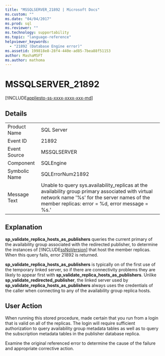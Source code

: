 ```yaml
---
title: "MSSQLSERVER_21892 | Microsoft Docs"
ms.custom: ""
ms.date: "04/04/2017"
ms.prod: sql
ms.reviewer: ""
ms.technology: supportability
ms.topic: "language-reference"
helpviewer_keywords: 
  - "21892 (Database Engine error)"
ms.assetid: 199818e8-28f4-440e-ad85-7bea88f51153
author: MashaMSFT
ms.author: mathoma
---
```

# MSSQLSERVER_21892
[!INCLUDE[appliesto-ss-xxxx-xxxx-xxx-md](../../includes/appliesto-ss-xxxx-xxxx-xxx-md.md)]
  
## Details  
  
|||  
|-|-|  
|Product Name|SQL Server|  
|Event ID|21892|  
|Event Source|MSSQLSERVER|  
|Component|SQLEngine|  
|Symbolic Name|SQLErrorNum21892|  
|Message Text|Unable to query sys.availability_replicas at the availability group primary associated with virtual network name '%s' for the server names of the member replicas: error = %d, error message = %s.'|  
  
## Explanation  
**sp_validate_replica_hosts_as_publishers** queries the current primary of the availability group associated with the redirected publisher, to determine the instances of [!INCLUDE[ssNoVersion](../../includes/ssnoversion-md.md)] that host the member replicas.  When this query fails, error 21892 is returned.  
  
**sp_validate_replica_hosts_as_publishers** is typically on of the first use of the temporary linked server, so if there are connectivity problems they are likely to appear first with **sp_validate_replica_hosts_as_publishers**. Unlike **sp_validate_redirected_publisher**, the linked server used by **sp_validate_replica_hosts_as_publishers** always uses the credentials of the caller when connecting to any of the availability group replica hosts.  
  
## User Action  
When running this stored procedure, made certain that you run from a login that is valid on all of the replicas. The login will require sufficient authorization to query availability group metadata tables as well as to query the subscription metadata tables in the publisher database replica.  
  
Examine the original referenced error to determine the cause of the failure and appropriate corrective action.  
  
